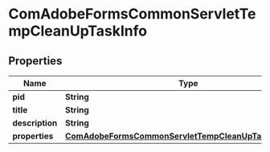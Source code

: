 
# ComAdobeFormsCommonServletTempCleanUpTaskInfo

## Properties
Name | Type | Description | Notes
------------ | ------------- | ------------- | -------------
**pid** | **String** |  |  [optional]
**title** | **String** |  |  [optional]
**description** | **String** |  |  [optional]
**properties** | [**ComAdobeFormsCommonServletTempCleanUpTaskProperties**](ComAdobeFormsCommonServletTempCleanUpTaskProperties.md) |  |  [optional]



